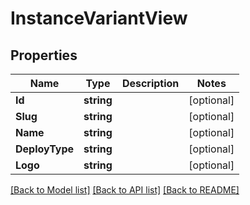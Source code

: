 # InstanceVariantView

## Properties

Name | Type | Description | Notes
------------ | ------------- | ------------- | -------------
**Id** | **string** |  | [optional] 
**Slug** | **string** |  | [optional] 
**Name** | **string** |  | [optional] 
**DeployType** | **string** |  | [optional] 
**Logo** | **string** |  | [optional] 

[[Back to Model list]](../README.md#documentation-for-models) [[Back to API list]](../README.md#documentation-for-api-endpoints) [[Back to README]](../README.md)


